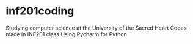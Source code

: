 # inf201coding
Studying computer science at the University of the Sacred Heart
Codes made in INF201 class
Using Pycharm for Python
##
